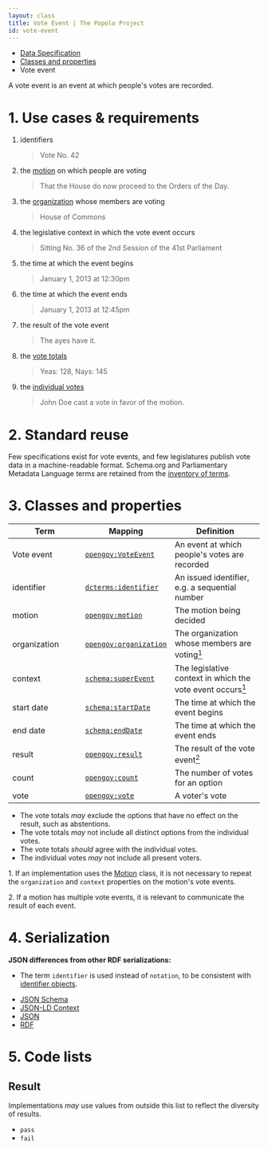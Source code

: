 ```yaml
---
layout: class
title: Vote Event | The Popolo Project
id: vote-event
---
```


<ul class="breadcrumb">
  <li><a href="/specs/">Data Specification</a></li>
  <li><a href="/specs/#classes-and-properties">Classes and properties</a></li>
  <li class="active">Vote event</li>
</ul>

A vote event is an event at which people's votes are recorded.

<h1 id="use-cases-and-requirements">1. Use cases &amp; requirements</h1>

1. identifiers

    >Vote No. 42

1. the [motion](/specs/motion.html) on which people are voting

    >That the House do now proceed to the Orders of the Day.

1. the [organization](/specs/organization.html) whose members are voting

    >House of Commons

1. the legislative context in which the vote event occurs

    >Sitting No. 36 of the 2nd Session of the 41st Parliament

1. the time at which the event begins

    >January 1, 2013 at 12:30pm

1. the time at which the event ends

    >January 1, 2013 at 12:45pm

1. the result of the vote event

    >The ayes have it.

1. the [vote totals](/specs/count.html)

    >Yeas: 128, Nays: 145

1. the [individual votes](/specs/vote.html)

    >John Doe cast a vote in favor of the motion.

<h1 id="standard-reuse">2. Standard reuse</h1>

Few specifications exist for vote events, and few legislatures publish vote data in a machine-readable format. Schema.org and Parliamentary Metadata Language terms are retained from the [inventory of terms](/appendices/terms.html#VoteEvent).

<h1 id="classes-and-properties">3. Classes and properties</h1>

<table>
  <thead>
    <tr>
      <th width="130">Term</th>
      <th>Mapping</th>
      <th>Definition</th>
    </tr>
  </thead>
  <tbody>
    <tr id="opengov:VoteEvent">
      <td>Vote event</td>
      <td><code><a href="#" title="http://www.w3.org/ns/opengov#VoteEvent">opengov:VoteEvent</a></code></td>
      <td>An event at which people's votes are recorded</td>
    </tr>
    <tr id="dcterms:identifier">
      <td>identifier</td>
      <td><code><a href="http://dublincore.org/documents/dcmi-terms/#terms-identifier" title="http://purl.org/dc/terms/identifier">dcterms:identifier</a></code></td>
      <td>An issued identifier, e.g. a sequential number</td>
    </tr>
    <tr id="opengov:motion">
      <td>motion</td>
      <td><code><a href="#" title="http://www.w3.org/ns/opengov#motion">opengov:motion</a></code></td>
      <td>The motion being decided</td>
    </tr>
    <tr id="opengov:organization">
      <td>organization</td>
      <td><code><a href="#" title="http://www.w3.org/ns/opengov#organization">opengov:organization</a></code></td>
      <td>The organization whose members are voting<a href="#note1"><sup>1</sup></a></td>
    </tr>
    <tr id="schema:superEvent">
      <td>context</td>
      <td><code><a href="#" title="http://schema.org/superEvent">schema:superEvent</a></code></td>
      <td>The legislative context in which the vote event occurs<a href="#note1"><sup>1</sup></a></td>
    </tr>
    <tr id="schema:startDate">
      <td>start date</td>
      <td><code><a href="http://schema.org/startDate" title="http://schema.org/startDate">schema:startDate</a></code></td>
      <td>The time at which the event begins</td>
    </tr>
    <tr id="schema:endDate">
      <td>end date</td>
      <td><code><a href="http://schema.org/endDate" title="http://schema.org/endDate">schema:endDate</a></code></td>
      <td>The time at which the event ends</td>
    </tr>
    <tr id="opengov:result">
      <td>result</td>
      <td><code><a href="#" title="http://www.w3.org/ns/opengov#result">opengov:result</a></code></td>
      <td>The result of the vote event<a href="#note2"><sup>2</sup></a></td>
    </tr>
    <tr id="opengov:count">
      <td>count</td>
      <td><code><a href="#" title="http://www.w3.org/ns/opengov#count">opengov:count</a></code></td>
      <td>The number of votes for an option</td>
    </tr>
    <tr id="opengov:vote">
      <td>vote</td>
      <td><code><a href="#" title="http://www.w3.org/ns/opengov#vote">opengov:vote</a></code></td>
      <td>A voter's vote</td>
    </tr>
  </tbody>
</table>

* The vote totals <em class="rfc2119">may</em> exclude the options that have no effect on the result, such as abstentions.
* The vote totals <em class="rfc2119">may</em> not include all distinct options from the individual votes.
* The vote totals <em class="rfc2119">should</em> agree with the individual votes.
* The individual votes <em class="rfc2119">may</em> not include all present voters.

<p class="note" id="note1">1. If an implementation uses the <a href="/specs/motion.html">Motion</a> class, it is not necessary to repeat the <code>organization</code> and <code>context</code> properties on the motion's vote events.</p>
<p class="note" id="note2">2. If a motion has multiple vote events, it is relevant to communicate the result of each event.</p>

<h1 id="serialization">4. Serialization</h1>

**JSON differences from other RDF serializations:**

* The term `identifier` is used instead of `notation`, to be consistent with [identifier objects](/specs/#identifier).

<ul class="nav nav-tabs no-js">
  <li><a href="#vote-event-schema">JSON Schema</a></li>
  <li><a href="#vote-event-context">JSON-LD Context</a></li>
  <li class="active"><a href="#vote-event-json">JSON</a></li>
  <li><a href="#vote-event-rdf">RDF</a></li>
</ul>

<div class="tab-content no-js">
  <div class="tab-pane" id="vote-event-schema" data-url="/schemas/vote_event.json"></div>
  <div class="tab-pane" id="vote-event-context" data-url="/contexts/vote_event.jsonld"></div>
  <div class="tab-pane active" id="vote-event-json" data-url="/examples/vote_event.json"></div>
  <div class="tab-pane" id="vote-event-rdf" data-url="/examples/vote_event.ttl"></div>
</div>

<h1 id="code-lists">5. Code lists</h1>

## Result

Implementations <em class="rfc2119">may</em> use values from outside this list to reflect the diversity of results.

* `pass`
* `fail`
